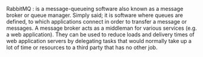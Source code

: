 RabbitMQ :
is a message-queueing software also known as a message broker or queue manager. Simply said; it is software where queues are defined,
to which applications connect in order to transfer a message or messages.
A message broker acts as a middleman for various services (e.g. a web application).
They can be used to reduce loads and delivery times of web application servers by delegating tasks that would normally take up a lot of time or resources to a third party that has no other job.
